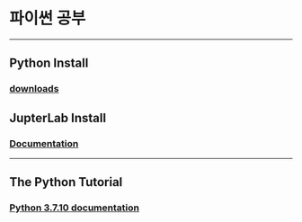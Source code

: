 # 파이썬 공부

<hr>

## Python Install

### [downloads](https://www.python.org/downloads/)

## JupterLab Install

### [Documentation](https://jupyterlab.readthedocs.io/en/stable/)

<hr>

## The Python Tutorial

### [Python 3.7.10 documentation](https://docs.python.org/3.7/)
